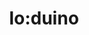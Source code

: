 ---
title: Io:duino
company: Railstars
link: http://railstars.com/hardware/io/io-duino/
order: 1
---
